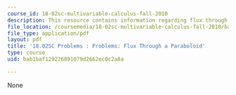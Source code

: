 ```yaml
---
course_id: 18-02sc-multivariable-calculus-fall-2010
description: This resource contains information regarding flux through a paraboloid.
file_location: /coursemedia/18-02sc-multivariable-calculus-fall-2010/bab1baf129226891079d2662ec0c2a8a_MIT18_02SC_pb_83_quest.pdf
file_type: application/pdf
layout: pdf
title: '18.02SC Problems : Problems: Flux Through a Paraboloid'
type: course
uid: bab1baf129226891079d2662ec0c2a8a

---
```

None